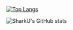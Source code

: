 [![Top Langs](https://github-readme-stats.vercel.app/api/top-langs/?username=sha2ku&layout=compact)](https://github.com/sha2ku/github-readme-stats)


![SharkU's GitHub stats](https://github-readme-stats.vercel.app/api?username=sha2ku&show_icons=true&theme=tokyonight)
